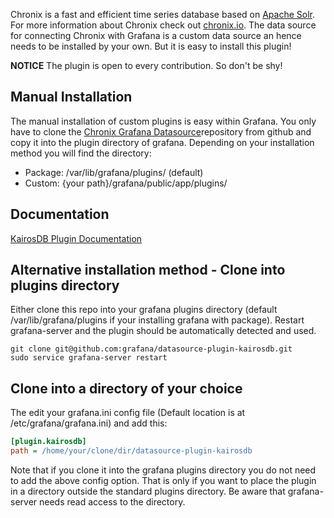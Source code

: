 Chronix is a fast and efficient time series database based on [Apache Solr](http://lucene.apache.org/solr/).
For more information about Chronix check out [chronix.io](www.chronix.io).
The data source for connecting Chronix with Grafana is a custom data source an hence needs to be installed by your own.
But it is easy to install this plugin!

**NOTICE** The plugin is open to every contribution. So don't be shy!

## Manual Installation
The manual installation of custom plugins is easy within Grafana. 
You only have to clone the [Chronix Grafana Datasource](https://github.com/ChronixDB/chronix.grafana)repository from github and copy it into the plugin directory of grafana.
Depending on your installation method you will find the directory:

 - Package: /var/lib/grafana/plugins/ (default)
 - Custom: {your path}/grafana/public/app/plugins/




## Documentation

[KairosDB Plugin Documentation](http://docs.grafana.org/datasources/kairosdb/)

## Alternative installation method - Clone into plugins directory
Either clone this repo into your grafana plugins directory (default /var/lib/grafana/plugins if your installing grafana with package).
Restart grafana-server and the plugin should be automatically detected and used.

```
git clone git@github.com:grafana/datasource-plugin-kairosdb.git
sudo service grafana-server restart
```


## Clone into a directory of your choice

The edit your grafana.ini config file (Default location is at /etc/grafana/grafana.ini) and add this:

```ini
[plugin.kairosdb]
path = /home/your/clone/dir/datasource-plugin-kairosdb
```

Note that if you clone it into the grafana plugins directory you do not need to add the above config option. That is only
if you want to place the plugin in a directory outside the standard plugins directory. Be aware that grafana-server
needs read access to the directory.

